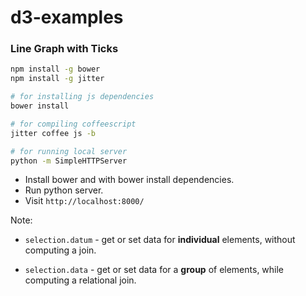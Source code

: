 d3-examples
===========

### Line Graph with Ticks

```sh
npm install -g bower
npm install -g jitter

# for installing js dependencies
bower install

# for compiling coffeescript
jitter coffee js -b

# for running local server
python -m SimpleHTTPServer

```

- Install bower and with bower install dependencies.
- Run python server.
- Visit `http://localhost:8000/`


Note: 

- `selection.datum` - get or set data for **individual** elements, without computing a join.

- `selection.data` - get or set data for a **group** of elements, while computing a relational join.

